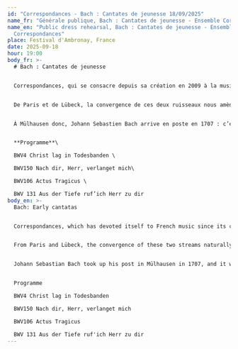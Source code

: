 ```yaml
---
id: "Correspondances - Bach : Cantates de jeunesse 18/09/2025"
name_fr: "Générale publique, Bach : Cantates de jeunesse - Ensemble Correspondances"
name_en: "Public dress rehearsal, Bach : Cantates de jeunesse - Ensemble
  Correspondances"
place: Festival d'Ambronay, France
date: 2025-09-18
hour: 19:00
body_fr: >-
  # Bach : Cantates de jeunesse


  Correspondances, qui se consacre depuis sa création en 2009 à la musique française, est entré en territoire allemand dix ans plus tard par les rives de la mer Baltique. L’ensemble a ainsi joué la musique de maîtres germaniques du Nord du XVIIe siècle, mais aussi de beaucoup de musiciens voyageurs qui naviguaient alors de cour en cour depuis la Hanse jusqu’au Danemark. Dietrich Buxtehude, organiste célèbre de Ste Marie de Lübeck, est le maître incontesté de ces terres en ce temps. 


  De Paris et de Lübeck, la convergence de ces deux ruisseaux nous amène naturellement à la musique du jeune Johann Sebastian Bach. Ce musicien, formé en grande partie par sa curiosité insatiable des créations musicales qui l’ont précédé ou de celles de son temps, avait connaissance dès ses plus jeunes années d’un répertoire considérable. Sa bibliothèque musicale en atteste : la musique française y est en bonne place avec les œuvres de François Couperin ou de Nicolas de Grigny. Il avait rencontré à Lunebourg nombre de musiciens français dont un élève de Lully. Bach aura tout au long de sa vie une affinité particulière avec la musique française. Avec Charpentier ou Rameau il possède d’ailleurs un goût particulier pour les lignes musicales entremêlées, un dosage délicat entre une sensibilité à fleur de peau, une intelligence absolue du texte et une science dépassant de loin ses contemporains. C’est d’ailleurs encore un point commun entre ces trois génies : de leur vivant et même plus tard, ils sont jugés trop savants ! 


  À Mülhausen donc, Johann Sebastien Bach arrive en poste en 1707 : c’est là qu’il compose ses toutes premières cantates (la toute première serait la BWV131). Ce genre marquera durablement sa carrière et son œuvre : il en constitue l’épine dorsale. Dans ces premières œuvres, son propre génie y côtoie avec bonheur l’inspiration de ses maîtres, en premier lieu celle de Buxtehude. Bach n’occupe son poste à Mülhausen que pour quelques mois avant de rejoindre une meilleure position à la cour de Weimar. C’est dans ce court séjour que naissent les quatre cantates splendides qui composent ce programme. 


  **Programme**\

  BWV4 Christ lag in Todesbanden \

  BWV150 Nach dir, Herr, verlanget mich\

  BWV106 Actus Tragicus \

  BWV 131 Aus der Tiefe ruf’ich Herr zu dir
body_en: >-
  Bach: Early cantatas


  Correspondances, which has devoted itself to French music since its creation in 2009, entered German territory ten years later via the shores of the Baltic Sea. The ensemble has performed the music of 17th-century North German masters, as well as that of many of the travelling musicians who sailed from court to court from the Hanseatic League to Denmark. Dietrich Buxtehude, the celebrated organist of St Mary's in Lübeck, was the undisputed master of these lands at the time. 


  From Paris and Lübeck, the convergence of these two streams naturally leads us to the music of the young Johann Sebastian Bach. This musician, shaped largely by his insatiable curiosity about the musical creations that preceded him and those of his time, was familiar with a considerable repertoire from his earliest years. His music library bears witness to this: French music features prominently, with works by François Couperin and Nicolas de Grigny. In Lüneburg, he met a number of French musicians, including a pupil of Lully. Throughout his life, Bach had a special affinity with French music. Along with Charpentier and Rameau, he had a particular taste for intertwined musical lines, a delicate blend of raw sensitivity, absolute understanding of the text and a science that far surpassed his contemporaries. In fact, this is another thing these three geniuses had in common: while they were still alive, they were all considered to be great composers.


  Johann Sebastian Bach took up his post in Mülhausen in 1707, and it was here that he composed his very first cantatas (the very first would be BWV131). This genre was to have a lasting influence on his career and his work, forming the backbone of the whole. In these early works, his own genius happily rubbed shoulders with the inspiration of his masters, first and foremost Buxtehude. Bach only held his post in Mülhausen for a few months before moving on to a better position at the court in Weimar. It was during this short stay that the four splendid cantatas on this programme were written. 


  Programme

  BWV4 Christ lag in Todesbanden 

  BWV150 Nach dir, Herr, verlanget mich

  BWV106 Actus Tragicus 

  BWV 131 Aus der Tiefe ruf'ich Herr zu dir
---
```

